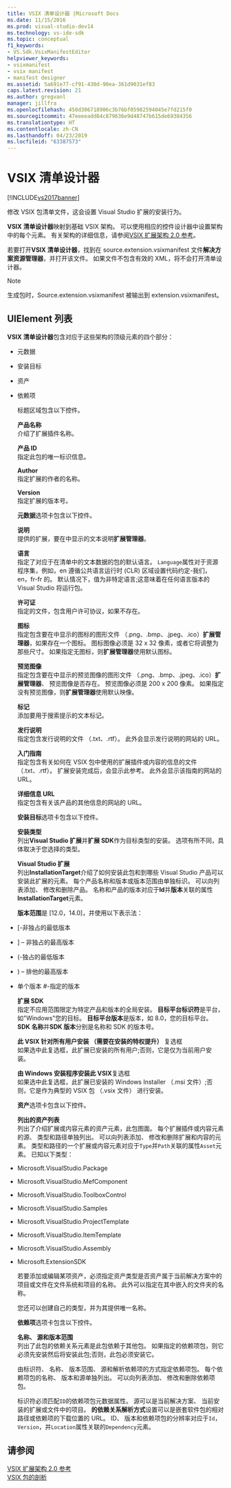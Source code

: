 ```yaml
---
title: VSIX 清单设计器 |Microsoft Docs
ms.date: 11/15/2016
ms.prod: visual-studio-dev14
ms.technology: vs-ide-sdk
ms.topic: conceptual
f1_keywords:
- VS.Sdk.VsixManifestEditor
helpviewer_keywords:
- vsixmanifest
- vsix manifest
- manifest designer
ms.assetid: 5a691e77-cf91-430d-90ea-361d9031ef83
caps.latest.revision: 21
ms.author: gregvanl
manager: jillfra
ms.openlocfilehash: 450d306718906c3b76bf05982594045e7fd215f0
ms.sourcegitcommit: 47eeeeadd84c879636e9d48747b615de69384356
ms.translationtype: HT
ms.contentlocale: zh-CN
ms.lasthandoff: 04/23/2019
ms.locfileid: "63387573"
---
```

# <a name="vsix-manifest-designer"></a>VSIX 清单设计器
[!INCLUDE[vs2017banner](../includes/vs2017banner.md)]

修改 VSIX 包清单文件，这会设置 Visual Studio 扩展的安装行为。  
  
 **VSIX 清单设计器**映射到基础 VSIX 架构。 可以使用相应的控件设计器中设置架构中的每个元素。 有关架构的详细信息，请参阅[VSIX 扩展架构 2.0 参考](../extensibility/vsix-extension-schema-2-0-reference.md)。  
  
 若要打开**VSIX 清单设计器**，找到在 source.extension.vsixmanifest 文件**解决方案资源管理器**，并打开该文件。 如果文件不包含有效的 XML，将不会打开清单设计器。  
  
> [!NOTE]
> 生成包时，Source.extension.vsixmanifest 被输出到 extension.vsixmanifest。  
  
## <a name="uielement-list"></a>UIElement 列表  
 **VSIX 清单设计器**包含对应于这些架构的顶级元素的四个部分：  
  
- 元数据  
  
- 安装目标  
  
- 资产  
  
- 依赖项  
  
  标题区域包含以下控件。  
  
  **产品名称**  
  介绍了扩展插件名称。  
  
  **产品 ID**  
  指定此包的唯一标识信息。  
  
  **Author**  
  指定扩展的作者的名称。  
  
  **Version**  
  指定扩展的版本号。  
  
  **元数据**选项卡包含以下控件。  
  
  **说明**  
  提供的扩展，要在中显示的文本说明**扩展管理器**。  
  
  **语言**  
  指定了对应于在清单中的文本数据的包的默认语言。 `Language`属性对于资源程序集，例如，en 遵循公共语言运行时 (CLR) 区域设置代码约定-我们，en，fr-fr 的。 默认情况下，值为非特定语言;这意味着在任何语言版本的 Visual Studio 将运行包。  
  
  **许可证**  
  指定的文件，包含用户许可协议，如果不存在。  
  
  **图标**  
  指定包含要在中显示的图标的图形文件 （.png、.bmp、.jpeg、.ico）**扩展管理器**，如果存在一个图标。 图标图像必须是 32 x 32 像素，或者它将调整为那些尺寸。 如果指定无图标，则**扩展管理器**使用默认图标。  
  
  **预览图像**  
  指定包含要在中显示的预览图像的图形文件 （.png、.bmp、.jpeg、.ico）**扩展管理器**、 预览图像是否存在。 预览图像必须是 200 x 200 像素。 如果指定没有预览图像，则**扩展管理器**使用默认映像。  
  
  **标记**  
  添加要用于搜索提示的文本标记。  
  
  **发行说明**  
  指定包含发行说明的文件 （.txt、.rtf）。 此外会显示发行说明的网站的 URL。  
  
  **入门指南**  
  指定包含有关如何在 VSIX 包中使用的扩展插件或内容的信息的文件 （.txt、.rtf）。 扩展安装完成后，会显示此参考。 此外会显示该指南的网站的 URL。  
  
  **详细信息 URL**  
  指定包含有关该产品的其他信息的网站的 URL。  
  
  **安装目标**选项卡包含以下控件。  
  
  **安装类型**  
  列出**Visual Studio 扩展**并**扩展 SDK**作为目标类型的安装。 选项有所不同，具体取决于您选择的类型。  
  
  **Visual Studio 扩展**  
  列出**InstallationTarget**介绍了如何安装此包和到哪些 Visual Studio 产品可以安装此扩展的元素。 每个产品名称和版本或版本范围由单独标识。  可以向列表添加、 修改和删除产品。 名称和产品的版本对应于**Id**并**版本**关联的属性**InstallationTarget**元素。  
  
  **版本范围**是 [12.0，14.0]，并使用以下表示法：  
  
- [-非独占的最低版本  
  
- ] – 非独占的最高版本  
  
- (-独占的最低版本  
  
- ) – 排他的最高版本  
  
- 单个版本 #-指定的版本  
  
  **扩展 SDK**  
  指定不应用范围限定为特定产品和版本的全局安装。 **目标平台标识符**是平台，如"Windows"您的目标。 **目标平台版本**是版本，如 8.0，您的目标平台。 **SDK 名称**并**SDK 版本**分别是名称和 SDK 的版本号。  
  
  **此 VSIX 针对所有用户安装 （需要在安装的特权提升）** 复选框  
  如果选中此复选框，此扩展已安装的所有用户;否则，它是仅为当前用户安装。  
  
  **由 Windows 安装程序安装此 VSIX**复选框  
  如果选中此复选框，此扩展已安装的 Windows Installer （.msi 文件）;否则，它是作为典型的 VSIX 包 （.vsix 文件） 进行安装。  
  
  **资产**选项卡包含以下控件。  
  
  **列出的资产列表**  
  列出了介绍扩展或内容元素的资产元素，此包图面。 每个扩展插件或内容元素的源、 类型和路径单独列出。 可以向列表添加、 修改和删除扩展和内容的元素。 类型和路径的一个扩展或内容元素对应于`Type`并`Path`关联的属性`Asset`元素。 已知以下类型：  
  
- Microsoft.VisualStudio.Package  
  
- Microsoft.VisualStudio.MefComponent  
  
- Microsoft.VisualStudio.ToolboxControl  
  
- Microsoft.VisualStudio.Samples  
  
- Microsoft.VisualStudio.ProjectTemplate  
  
- Microsoft.VisualStudio.ItemTemplate  
  
- Microsoft.VisualStudio.Assembly  
  
- Microsoft.ExtensionSDK  
  
  若要添加或编辑某项资产，必须指定资产类型是否资产属于当前解决方案中的项目或文件在文件系统和项目的名称。 此外可以指定在其中嵌入的文件夹的名称。  
  
  您还可以创建自己的类型，并为其提供唯一名称。  
  
  **依赖项**选项卡包含以下控件。  
  
  **名称、 源和版本范围**  
  列出了此包的依赖关系元素是此包依赖于其他包。 如果指定的依赖项包，则它必须先安装然后将安装此包;否则，此包必须安装它。  
  
  由标识符、 名称、 版本范围、 源和解析依赖项的方式指定依赖项包。 每个依赖项包的名称、 版本和源单独列出。 可以向列表添加、 修改和删除依赖项包。  
  
  标识符必须匹配`ID`的依赖项包元数据属性。 源可以是当前解决方案、 当前安装的扩展或文件中的项目。 **的依赖关系解析方式**设置可以是嵌套软件包的相对路径或依赖项的下载位置的 URL。 ID、 版本和依赖项包的分辨率对应于`Id`， `Version`，并`Location`属性关联的`Dependency`元素。  
  
## <a name="see-also"></a>请参阅  
 [VSIX 扩展架构 2.0 参考](../extensibility/vsix-extension-schema-2-0-reference.md)   
 [VSIX 包的剖析](../extensibility/anatomy-of-a-vsix-package.md)
